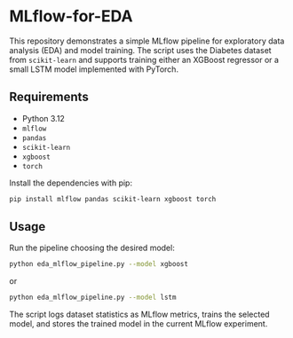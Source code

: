 # MLflow-for-EDA

This repository demonstrates a simple MLflow pipeline for exploratory data analysis (EDA) and model training. The script uses the Diabetes dataset from `scikit-learn` and supports training either an XGBoost regressor or a small LSTM model implemented with PyTorch.

## Requirements

- Python 3.12
- `mlflow`
- `pandas`
- `scikit-learn`
- `xgboost`
- `torch`

Install the dependencies with pip:

```bash
pip install mlflow pandas scikit-learn xgboost torch
```

## Usage

Run the pipeline choosing the desired model:

```bash
python eda_mlflow_pipeline.py --model xgboost
```

or

```bash
python eda_mlflow_pipeline.py --model lstm
```

The script logs dataset statistics as MLflow metrics, trains the selected model, and stores the trained model in the current MLflow experiment.

